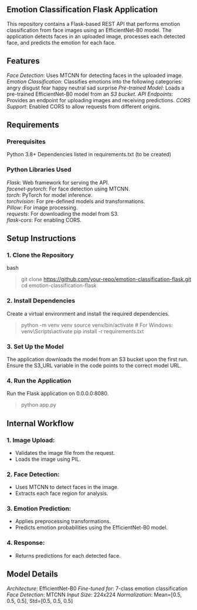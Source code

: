 ## Emotion Classification Flask Application
This repository contains a Flask-based REST API that performs emotion classification from face images using an EfficientNet-B0 model. 
The application detects faces in an uploaded image, processes each detected face, and predicts the emotion for each face.

## Features
*Face Detection*: Uses MTCNN for detecting faces in the uploaded image.
*Emotion Classification*: Classifies emotions into the following categories:
angry
disgust
fear
happy
neutral
sad
surprise
*Pre-trained Model*: Loads a pre-trained EfficientNet-B0 model from an *S3 bucket*.
*API Endpoints*: Provides an endpoint for uploading images and receiving predictions.
*CORS Support*: Enabled CORS to allow requests from different origins.

## Requirements
### Prerequisites
Python 3.8+
Dependencies listed in requirements.txt (to be created)
### Python Libraries Used
*Flask*: Web framework for serving the API.  
*facenet-pytorch*: For face detection using MTCNN.  
*torch*: PyTorch for model inference.  
*torchvision*: For pre-defined models and transformations.  
*Pillow*: For image processing.  
*requests*: For downloading the model from S3.  
*flask-cors*: For enabling CORS.

## Setup Instructions
### 1. Clone the Repository
bash
> git clone https://github.com/your-repo/emotion-classification-flask.git
> cd emotion-classification-flask

### 2. Install Dependencies
Create a virtual environment and install the required dependencies.
> python -m venv venv
> source venv/bin/activate  # For Windows: venv\Scripts\activate
> pip install -r requirements.txt

### 3. Set Up the Model
The application downloads the model from an S3 bucket upon the first run. Ensure the S3_URL variable in the code points to the correct model URL.

### 4. Run the Application
Run the Flask application on 0.0.0.0:8080.
> python app.py

## Internal Workflow
### 1. Image Upload:
- Validates the image file from the request.
- Loads the image using PIL.

### 2. Face Detection:
- Uses MTCNN to detect faces in the image.
- Extracts each face region for analysis.

### 3. Emotion Prediction:
- Applies preprocessing transformations.
- Predicts emotion probabilities using the EfficientNet-B0 model.

### 4. Response:
- Returns predictions for each detected face.

## Model Details
*Architecture*: EfficientNet-B0
*Fine-tuned for*: 7-class emotion classification
*Face Detection*: MTCNN
*Input Size*: 224x224
*Normalization*: Mean=[0.5, 0.5, 0.5], Std=[0.5, 0.5, 0.5]
